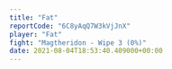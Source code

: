 ```yaml
---
title: "Fat"
reportCode: "6C8yAqQ7W3kVjJnX"
player: "Fat"
fight: "Magtheridon - Wipe 3 (0%)"
date: 2021-08-04T18:53:40.409000+00:00
---
```

